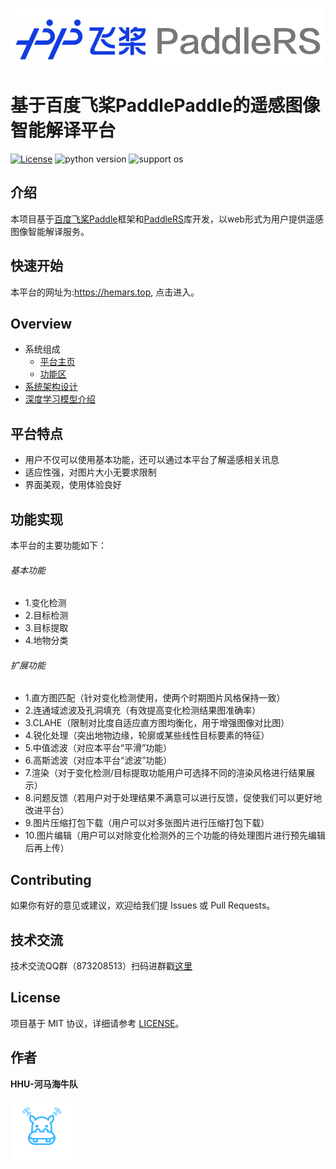 ![](images/paddleRS.png)
# 基于百度飞桨PaddlePaddle的遥感图像智能解译平台
 [![License](https://img.shields.io/badge/license-MIT%20-blue.svg)](LICENSE)
  ![python version](https://img.shields.io/badge/python-3.8+-orange.svg)
  ![support os](https://img.shields.io/badge/os-linux%2C%20win%2C%20mac-yellow.svg)
## 介绍
本项目基于[百度飞桨Paddle](https://www.paddlepaddle.org.cn/)框架和[PaddleRS](https://github.com/PaddleCV-SIG/PaddleRS)库开发，以web形式为用户提供遥感图像智能解译服务。
## 快速开始
本平台的网址为:https://hemars.top, 点击进入。
## Overview
* 系统组成
  * [平台主页](docs/overview/design.md)
  * [功能区](docs/overview/design.md)
* [系统架构设计](docs/overview/architecture.md)
* [深度学习模型介绍](docs/overview/code_framework.md)
## 平台特点
- 用户不仅可以使用基本功能，还可以通过本平台了解遥感相关讯息
- 适应性强，对图片大小无要求限制
- 界面美观，使用体验良好
## 功能实现
本平台的主要功能如下：
###### 基本功能
- 1.变化检测
- 2.目标检测
- 3.目标提取
- 4.地物分类
###### 扩展功能
- 1.直方图匹配（针对变化检测使用，使两个时期图片风格保持一致）
- 2.连通域滤波及孔洞填充（有效提高变化检测结果图准确率）
- 3.CLAHE（限制对比度自适应直方图均衡化，用于增强图像对比图）
- 4.锐化处理（突出地物边缘，轮廓或某些线性目标要素的特征）
- 5.中值滤波（对应本平台“平滑”功能）
- 6.高斯滤波（对应本平台“滤波”功能）
- 7.渲染（对于变化检测/目标提取功能用户可选择不同的渲染风格进行结果展示）
- 8.问题反馈（若用户对于处理结果不满意可以进行反馈，促使我们可以更好地改进平台）
- 9.图片压缩打包下载（用户可以对多张图片进行压缩打包下载）
- 10.图片编辑（用户可以对除变化检测外的三个功能的待处理图片进行预先编辑后再上传）
## Contributing
如果你有好的意见或建议，欢迎给我们提 Issues 或 Pull Requests。
## 技术交流
技术交流QQ群（873208513）扫码进群戳[这里](docs/resource/img/qq.png)
## License
项目基于 MIT 协议，详细请参考 [LICENSE](LICENSE)。
## 作者
**HHU-河马海牛队**<p align="r">
    <img src="images/logo.png" align="middle" width = "100" />
</p>



